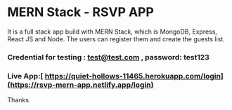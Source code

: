 # MERN Stack - RSVP APP

It is a full stack app build with MERN Stack, which is MongoDB, Express, React JS and Node. 
The users can register them and create the guests list. 

### Credential for testing : test@test.com , password: test123

### Live App:[ https://quiet-hollows-11465.herokuapp.com/login](https://rsvp-mern-app.netlify.app/login)


Thanks
